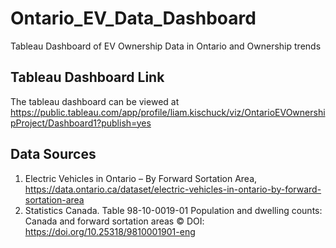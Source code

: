 # Ontario_EV_Data_Dashboard
 Tableau Dashboard of EV Ownership Data in Ontario and Ownership trends

## Tableau Dashboard Link

The tableau dashboard can be viewed at https://public.tableau.com/app/profile/liam.kischuck/viz/OntarioEVOwnershipProject/Dashboard1?publish=yes

## Data Sources

1. Electric Vehicles in Ontario – By Forward Sortation Area, https://data.ontario.ca/dataset/electric-vehicles-in-ontario-by-forward-sortation-area
2. Statistics Canada. Table 98-10-0019-01  Population and dwelling counts: Canada and forward sortation areas ©
DOI: https://doi.org/10.25318/9810001901-eng
